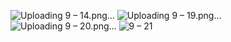 ![Uploading 9 – 14.png…]()
![Uploading 9 – 19.png…]()
![Uploading 9 – 20.png…]()
![9 – 21](https://user-images.githubusercontent.com/25367933/120564554-161edf00-c403-11eb-98cb-14d52396b821.png)
